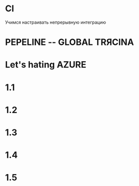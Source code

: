 # CI
Учимся настраивать непрерывную интеграцию

# PEPELINE -- GLOBAL ТRЯCINA

# Let's hating AZURE

# 1.1

# 1.2

# 1.3

# 1.4

# 1.5
